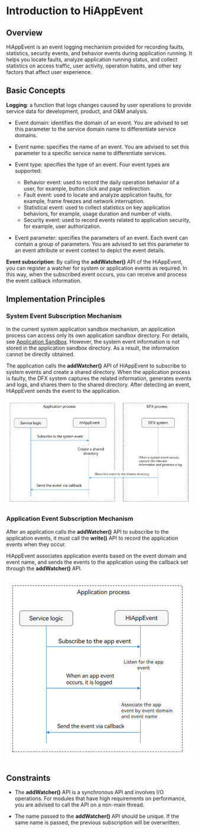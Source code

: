 # Introduction to HiAppEvent

<!--Kit: Performance Analysis Kit-->
<!--Subsystem: HiviewDFX-->
<!--Owner: @liujiaxing2024-->
<!--Designer: @junjie_shi-->
<!--Tester: @gcw_KuLfPSbe-->
<!--Adviser: @foryourself-->

## Overview

HiAppEvent is an event logging mechanism provided for recording faults, statistics, security events, and behavior events during application running. It helps you locate faults, analyze application running status, and collect statistics on access traffic, user activity, operation habits, and other key factors that affect user experience.

## Basic Concepts

**Logging**: a function that logs changes caused by user operations to provide service data for development, product, and O&M analysis.

- Event domain: identifies the domain of an event. You are advised to set this parameter to the service domain name to differentiate service domains.

- Event name: specifies the name of an event. You are advised to set this parameter to a specific service name to differentiate services.

- Event type: specifies the type of an event. Four event types are supported:

  - Behavior event: used to record the daily operation behavior of a user, for example, button click and page redirection.
  - Fault event: used to locate and analyze application faults, for example, frame freezes and network interruption.
  - Statistical event: used to collect statistics on key application behaviors, for example, usage duration and number of visits.
  - Security event: used to record events related to application security, for example, user authorization.

- Event parameter: specifies the parameters of an event. Each event can contain a group of parameters. You are advised to set this parameter to an event attribute or event context to depict the event details.

**Event subscription**: By calling the **addWatcher()** API of the HiAppEvent, you can register a watcher for system or application events as required. In this way, when the subscribed event occurs, you can receive and process the event callback information.

## Implementation Principles

### System Event Subscription Mechanism

In the current system application sandbox mechanism, an application process can access only its own application sandbox directory. For details, see [Application Sandbox](../file-management/app-sandbox-directory.md). However, the system event information is not stored in the application sandbox directory. As a result, the information cannot be directly obtained.

The application calls the **addWatcher()** API of HiAppEvent to subscribe to system events and create a shared directory. When the application process is faulty, the DFX system captures the related information, generates events and logs, and shares them to the shared directory. After detecting an event, HiAppEvent sends the event to the application.

![hiappevent-watch-systemevents](figures/hiappevent-watch-systemevents.PNG)

### Application Event Subscription Mechanism

After an application calls the **addWatcher()** API to subscribe to the application events, it must call the **write()** API to record the application events when they occur.

HiAppEvent associates application events based on the event domain and event name, and sends the events to the application using the callback set through the **addWatcher()** API.

![hiappevent-watch-appevents](figures/hiappevent-watch-appevents.PNG)

## Constraints

- The **addWatcher()** API is a synchronous API and involves I/O operations. For modules that have high requirements on performance, you are advised to call the API on a non-main thread.

- The name passed to the **addWatcher()** API should be unique. If the same name is passed, the previous subscription will be overwritten.
